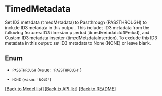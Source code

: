 # TimedMetadata

Set ID3 metadata (timedMetadata) to Passthrough (PASSTHROUGH) to include ID3 metadata in this output. This includes ID3 metadata from the following features: ID3 timestamp period (timedMetadataId3Period), and Custom ID3 metadata inserter (timedMetadataInsertion). To exclude this ID3 metadata in this output: set ID3 metadata to None (NONE) or leave blank.

## Enum

* `PASSTHROUGH` (value: `'PASSTHROUGH'`)

* `NONE` (value: `'NONE'`)

[[Back to Model list]](../README.md#documentation-for-models) [[Back to API list]](../README.md#documentation-for-api-endpoints) [[Back to README]](../README.md)


